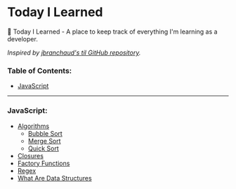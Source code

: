 # Today I Learned
📝 Today I Learned -  A place to keep track of everything I'm learning as a developer.

*Inspired by [jbranchaud's til GitHub repository](https://github.com/jbranchaud/til).*

### Table of Contents:
- [JavaScript](#javascript)

---

### JavaScript:
- [Algorithms](/javascript/algorithms/)
    - [Bubble Sort](/javascript/algorithms/bubble-sort.md)
    - [Merge Sort](/javascript/algorithms/merge-sort.md)
    - [Quick Sort](/javascript/algorithms/quick-sort.md)
- [Closures](/javascript/closures.md)
- [Factory Functions](/javascript/factory-functions.md)
- [Regex](/javascript/regex.md)
- [What Are Data Structures](/javascript/what-are-data-structures.md)

